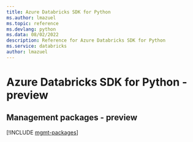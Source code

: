 ```yaml
---
title: Azure Databricks SDK for Python
ms.author: lmazuel
ms.topic: reference
ms.devlang: python
ms.data: 08/02/2022
description: Reference for Azure Databricks SDK for Python
ms.service: databricks
author: lmazuel
---
```

# Azure Databricks SDK for Python - preview

## Management packages - preview
[!INCLUDE [mgmt-packages](databricks-mgmt-index.md)]